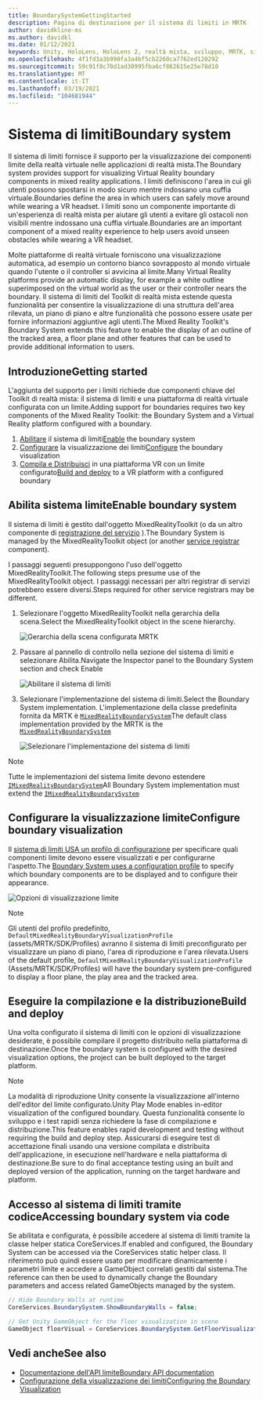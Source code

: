 ```yaml
---
title: BoundarySystemGettingStarted
description: Pagina di destinazione per il sistema di limiti in MRTK
author: davidkline-ms
ms.author: davidkl
ms.date: 01/12/2021
keywords: Unity, HoloLens, HoloLens 2, realtà mista, sviluppo, MRTK, sistema di limiti,
ms.openlocfilehash: 4f1fd3a3b990fa3a4bf5cb2260ca7762ed120292
ms.sourcegitcommit: 59c91f8c70d1ad30995fba6cf862615e25e78d10
ms.translationtype: MT
ms.contentlocale: it-IT
ms.lasthandoff: 03/19/2021
ms.locfileid: "104681944"
---
```

# <a name="boundary-system"></a><span data-ttu-id="cd7c3-104">Sistema di limiti</span><span class="sxs-lookup"><span data-stu-id="cd7c3-104">Boundary system</span></span>

<span data-ttu-id="cd7c3-105">Il sistema di limiti fornisce il supporto per la visualizzazione dei componenti limite della realtà virtuale nelle applicazioni di realtà mista.</span><span class="sxs-lookup"><span data-stu-id="cd7c3-105">The Boundary system provides support for visualizing Virtual Reality boundary components in mixed reality applications.</span></span> <span data-ttu-id="cd7c3-106">I limiti definiscono l'area in cui gli utenti possono spostarsi in modo sicuro mentre indossano una cuffia virtuale.</span><span class="sxs-lookup"><span data-stu-id="cd7c3-106">Boundaries define the area in which users can safely move around while wearing a VR headset.</span></span> <span data-ttu-id="cd7c3-107">I limiti sono un componente importante di un'esperienza di realtà mista per aiutare gli utenti a evitare gli ostacoli non visibili mentre indossano una cuffia virtuale.</span><span class="sxs-lookup"><span data-stu-id="cd7c3-107">Boundaries are an important component of a mixed reality experience to help users avoid unseen obstacles while wearing a VR headset.</span></span>

<span data-ttu-id="cd7c3-108">Molte piattaforme di realtà virtuale forniscono una visualizzazione automatica, ad esempio un contorno bianco sovrapposto al mondo virtuale quando l'utente o il controller si avvicina al limite.</span><span class="sxs-lookup"><span data-stu-id="cd7c3-108">Many Virtual Reality platforms provide an automatic display, for example a white outline superimposed on the virtual world as the user or their controller nears the boundary.</span></span> <span data-ttu-id="cd7c3-109">Il sistema di limiti del Toolkit di realtà mista estende questa funzionalità per consentire la visualizzazione di una struttura dell'area rilevata, un piano di piano e altre funzionalità che possono essere usate per fornire informazioni aggiuntive agli utenti.</span><span class="sxs-lookup"><span data-stu-id="cd7c3-109">The Mixed Reality Toolkit's Boundary System extends this feature to enable the display of an outline of the tracked area, a floor plane and other features that can be used to provide additional information to users.</span></span>

## <a name="getting-started"></a><span data-ttu-id="cd7c3-110">Introduzione</span><span class="sxs-lookup"><span data-stu-id="cd7c3-110">Getting started</span></span>

<span data-ttu-id="cd7c3-111">L'aggiunta del supporto per i limiti richiede due componenti chiave del Toolkit di realtà mista: il sistema di limiti e una piattaforma di realtà virtuale configurata con un limite.</span><span class="sxs-lookup"><span data-stu-id="cd7c3-111">Adding support for boundaries requires two key components of the Mixed Reality Toolkit: the Boundary System and a Virtual Reality platform configured with a boundary.</span></span>

1. <span data-ttu-id="cd7c3-112">[Abilitare](#enable-boundary-system) il sistema di limiti</span><span class="sxs-lookup"><span data-stu-id="cd7c3-112">[Enable](#enable-boundary-system) the boundary system</span></span>
2. <span data-ttu-id="cd7c3-113">[Configurare](#configure-boundary-visualization) la visualizzazione dei limiti</span><span class="sxs-lookup"><span data-stu-id="cd7c3-113">[Configure](#configure-boundary-visualization) the boundary visualization</span></span>
3. <span data-ttu-id="cd7c3-114">[Compila e Distribuisci](#build-and-deploy) in una piattaforma VR con un limite configurato</span><span class="sxs-lookup"><span data-stu-id="cd7c3-114">[Build and deploy](#build-and-deploy) to a VR platform with a configured boundary</span></span>

## <a name="enable-boundary-system"></a><span data-ttu-id="cd7c3-115">Abilita sistema limite</span><span class="sxs-lookup"><span data-stu-id="cd7c3-115">Enable boundary system</span></span>

<span data-ttu-id="cd7c3-116">Il sistema di limiti è gestito dall'oggetto MixedRealityToolkit (o da un altro componente di [registrazione del servizio](xref:Microsoft.MixedReality.Toolkit.IMixedRealityServiceRegistrar) ).</span><span class="sxs-lookup"><span data-stu-id="cd7c3-116">The Boundary System is managed by the MixedRealityToolkit object (or another [service registrar](xref:Microsoft.MixedReality.Toolkit.IMixedRealityServiceRegistrar) component).</span></span>

<span data-ttu-id="cd7c3-117">I passaggi seguenti presuppongono l'uso dell'oggetto MixedRealityToolkit.</span><span class="sxs-lookup"><span data-stu-id="cd7c3-117">The following steps presume use of the MixedRealityToolkit object.</span></span> <span data-ttu-id="cd7c3-118">I passaggi necessari per altri registrar di servizi potrebbero essere diversi.</span><span class="sxs-lookup"><span data-stu-id="cd7c3-118">Steps required for other service registrars may be different.</span></span>

1. <span data-ttu-id="cd7c3-119">Selezionare l'oggetto MixedRealityToolkit nella gerarchia della scena.</span><span class="sxs-lookup"><span data-stu-id="cd7c3-119">Select the MixedRealityToolkit object in the scene hierarchy.</span></span>

    ![Gerarchia della scena configurata MRTK](../images/MRTK_ConfiguredHierarchy.png)

1. <span data-ttu-id="cd7c3-121">Passare al pannello di controllo nella sezione del sistema di limiti e selezionare Abilita.</span><span class="sxs-lookup"><span data-stu-id="cd7c3-121">Navigate the Inspector panel to the Boundary System section and check Enable</span></span>

    ![Abilitare il sistema di limiti](../images/boundary/MRTKConfig_Boundary.png)

1. <span data-ttu-id="cd7c3-123">Selezionare l'implementazione del sistema di limiti.</span><span class="sxs-lookup"><span data-stu-id="cd7c3-123">Select the Boundary System implementation.</span></span> <span data-ttu-id="cd7c3-124">L'implementazione della classe predefinita fornita da MRTK è [`MixedRealityBoundarySystem`](xref:Microsoft.MixedReality.Toolkit.Boundary.MixedRealityBoundarySystem)</span><span class="sxs-lookup"><span data-stu-id="cd7c3-124">The default class implementation provided by the MRTK is the [`MixedRealityBoundarySystem`](xref:Microsoft.MixedReality.Toolkit.Boundary.MixedRealityBoundarySystem)</span></span>

    ![Selezionare l'implementazione del sistema di limiti](../images/boundary/BoundarySelectSystemType.png)

> [!NOTE]
> <span data-ttu-id="cd7c3-126">Tutte le implementazioni del sistema limite devono estendere [`IMixedRealityBoundarySystem`](xref:Microsoft.MixedReality.Toolkit.Boundary.IMixedRealityBoundarySystem)</span><span class="sxs-lookup"><span data-stu-id="cd7c3-126">All Boundary System implementation must extend the [`IMixedRealityBoundarySystem`](xref:Microsoft.MixedReality.Toolkit.Boundary.IMixedRealityBoundarySystem)</span></span>

## <a name="configure-boundary-visualization"></a><span data-ttu-id="cd7c3-127">Configurare la visualizzazione limite</span><span class="sxs-lookup"><span data-stu-id="cd7c3-127">Configure boundary visualization</span></span>

<span data-ttu-id="cd7c3-128">Il [sistema di limiti USA un profilo di configurazione](configuring-boundary-visualization.md) per specificare quali componenti limite devono essere visualizzati e per configurarne l'aspetto.</span><span class="sxs-lookup"><span data-stu-id="cd7c3-128">The [Boundary System uses a configuration profile](configuring-boundary-visualization.md) to specify which boundary components are to be displayed and to configure their appearance.</span></span>

![Opzioni di visualizzazione limite](../images/boundary/BoundaryVisualizationProfile.png)

> [!NOTE]
> <span data-ttu-id="cd7c3-130">Gli utenti del profilo predefinito, `DefaultMixedRealityBoundaryVisualizationProfile` (assets/MRTK/SDK/Profiles) avranno il sistema di limiti preconfigurato per visualizzare un piano di piano, l'area di riproduzione e l'area rilevata.</span><span class="sxs-lookup"><span data-stu-id="cd7c3-130">Users of the default profile, `DefaultMixedRealityBoundaryVisualizationProfile` (Assets/MRTK/SDK/Profiles) will have the boundary system pre-configured to display a floor plane, the play area and the tracked area.</span></span>

## <a name="build-and-deploy"></a><span data-ttu-id="cd7c3-131">Eseguire la compilazione e la distribuzione</span><span class="sxs-lookup"><span data-stu-id="cd7c3-131">Build and deploy</span></span>

<span data-ttu-id="cd7c3-132">Una volta configurato il sistema di limiti con le opzioni di visualizzazione desiderate, è possibile compilare il progetto distribuito nella piattaforma di destinazione.</span><span class="sxs-lookup"><span data-stu-id="cd7c3-132">Once the boundary system is configured with the desired visualization options, the project can be built deployed to the target platform.</span></span>

> [!NOTE]
> <span data-ttu-id="cd7c3-133">La modalità di riproduzione Unity consente la visualizzazione all'interno dell'editor del limite configurato.</span><span class="sxs-lookup"><span data-stu-id="cd7c3-133">Unity Play Mode enables in-editor visualization of the configured boundary.</span></span> <span data-ttu-id="cd7c3-134">Questa funzionalità consente lo sviluppo e i test rapidi senza richiedere la fase di compilazione e distribuzione.</span><span class="sxs-lookup"><span data-stu-id="cd7c3-134">This feature enables rapid development and testing without requiring the build and deploy step.</span></span> <span data-ttu-id="cd7c3-135">Assicurarsi di eseguire test di accettazione finali usando una versione compilata e distribuita dell'applicazione, in esecuzione nell'hardware e nella piattaforma di destinazione.</span><span class="sxs-lookup"><span data-stu-id="cd7c3-135">Be sure to do final acceptance testing using an built and deployed version of the application, running on the target hardware and platform.</span></span>

## <a name="accessing-boundary-system-via-code"></a><span data-ttu-id="cd7c3-136">Accesso al sistema di limiti tramite codice</span><span class="sxs-lookup"><span data-stu-id="cd7c3-136">Accessing boundary system via code</span></span>

<span data-ttu-id="cd7c3-137">Se abilitata e configurata, è possibile accedere al sistema di limiti tramite la classe helper statica CoreServices.</span><span class="sxs-lookup"><span data-stu-id="cd7c3-137">If enabled and configured, the Boundary System can be accessed via the CoreServices static helper class.</span></span> <span data-ttu-id="cd7c3-138">Il riferimento può quindi essere usato per modificare dinamicamente i parametri limite e accedere a GameObject correlati gestiti dal sistema.</span><span class="sxs-lookup"><span data-stu-id="cd7c3-138">The reference can then be used to dynamically change the Boundary parameters and access related GameObjects managed by the system.</span></span>

```c#
// Hide Boundary Walls at runtime
CoreServices.BoundarySystem.ShowBoundaryWalls = false;

// Get Unity GameObject for the floor visualization in scene
GameObject floorVisual = CoreServices.BoundarySystem.GetFloorVisualization();
```

## <a name="see-also"></a><span data-ttu-id="cd7c3-139">Vedi anche</span><span class="sxs-lookup"><span data-stu-id="cd7c3-139">See also</span></span>

- [<span data-ttu-id="cd7c3-140">Documentazione dell'API limite</span><span class="sxs-lookup"><span data-stu-id="cd7c3-140">Boundary API documentation</span></span>](xref:Microsoft.MixedReality.Toolkit.Boundary)
- [<span data-ttu-id="cd7c3-141">Configurazione della visualizzazione dei limiti</span><span class="sxs-lookup"><span data-stu-id="cd7c3-141">Configuring the Boundary Visualization</span></span>](configuring-boundary-visualization.md)
